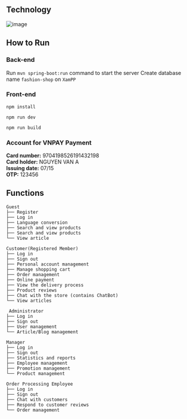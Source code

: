 ## **Technology** 
![image](https://github.com/user-attachments/assets/5263192b-26b4-4089-b9e3-b07885ec2427)

## **How to Run**
### **Back-end**
Run `mvn spring-boot:run` command to start the server
Create database name `fashion-shop` on `XamPP`

### **Front-end**
`npm install`

`npm run dev`

`npm run build`

### **Account for VNPAY Payment**
**Card number:** 9704198526191432198 \
**Card holder:** NGUYEN VAN A \
**Issuing date:** 07/15 \
**OTP:** 123456

## **Functions**
    Guest
    ├── Register                   
    ├── Log in                    
    ├── Language conversion                     
    ├── Search and view products                    
    ├── Search and view products                    
    └── View article

    Customer(Registered Member)
    ├── Log in                   
    ├── Sign out                   
    ├── Personal account management                     
    ├── Manage shopping cart                    
    ├── Order management 
    ├── Online payment
    ├── View the delivery process
    ├── Product reviews
    ├── Chat with the store (contains ChatBot)
    └── View articles

     Administrator
    ├── Log in                   
    ├── Sign out                   
    ├── User management                   
    └── Article/Blog management

    Manager
    ├── Log in                   
    ├── Sign out                   
    ├── Statistics and reports
    ├── Employee management                   
    ├── Promotion management
    └── Product management
    
    Order Processing Employee
    ├── Log in                   
    ├── Sign out                   
    ├── Chat with customers
    ├── Respond to customer reviews                   
    └── Order management
